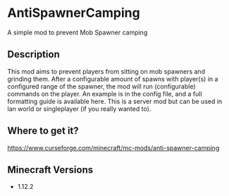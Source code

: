 # AntiSpawnerCamping

A simple mod to prevent Mob Spawner camping

## Description

This mod aims to prevent players from sitting on mob spawners and grinding them. After a configurable amount of spawns with player(s) in a configured range of the spawner, the mod will run (configurable) commands on the player. An example is in the config file, and a full formatting guide is available here. This is a server mod but can be used in lan world or singleplayer (if you really wanted to).

## Where to get it?

https://www.curseforge.com/minecraft/mc-mods/anti-spawner-camping

## Minecraft Versions
* 1.12.2

